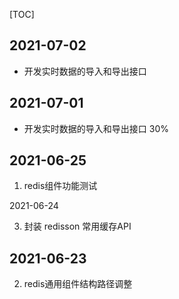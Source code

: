 [TOC]



## 2021-07-02

- 开发实时数据的导入和导出接口 



## 2021-07-01

- 开发实时数据的导入和导出接口 30%



## 2021-06-25

1. redis组件功能测试

   

2021-06-24

3. 封装 redisson 常用缓存API



## 2021-06-23

2. redis通用组件结构路径调整


